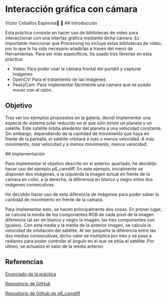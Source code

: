 # Interacción gráfica con cámara
Víctor Ceballos Espinosa

## Introducción

Esta práctica consiste en hacer uso de bibliotecas de vídeo para interaccionar con una interfaz gráfica mediante dicha cámara. Es importante mencionar que Processing no incluye estas bibliotecas de vídeo, por lo que lo ha sido necesario añadirlas a través del menú de Herramientas. Para ser más específicos, he usado tres librerías en esta práctica:

  - Video: Para poder usar la cámara frontal del portátil y capturar imágenes
  - OpenCV: Para el tratamiento de las imágenes
  - PeasyCam: Para implementar fácilmente una cámara que se pueda mover con el ratón.

## Objetivo

Tras ver los ejemplos propuestos en la galería, decidí implementar una especia de sistema solar reducido en el que sólo existe un planeta y un satélite. Este satélite órbita alrededor del planeta a una velocidad constante. Sin embargo, dependiendo de la cantidad de movimiento que haya en frente de la pantalla, el satélite orbitará a más o menos velocidad. A más movimiento, más velocidad y a menos movimiento, menos velocidad.

## Implementación

Para implementar el objetivo descrito en el anterior apartado, he decidido hacer uso del ejemplo p6_camdiff. En este ejemplo, inicialmente se disponen dos imágenes, a la izquierda la imagen actual en frente de la cámara en color, a la derecha, la diferencia en blanco y negro entre dos imágenes consecutivas.

He decidido hacer uso de esta diferencia de imágenes para poder saber la cantidad de movimiento en frente de la cámara.

Para implementar esto, se hacen principalmente dos cosas. En primer lugar, se calcula la media de los componentes RGB de cada pixel de la imagen diferencia (al ser en blanco y negro la imagen, las tres componentes son iguales).
Con esta media y la media de la anterior imagen, se calcula la velocidad de orbitación del satélite. Al ser pequeña la diferencia entre las dos medias consecutivas, dicho valor se multiplica por tres y se pasa a radianes para poder controlar el ángulo en el que se sitúa el satélite. Por último, se actualiza el valor de la media anterior.

## Referencias
[Enunciado de la práctica](https://cv-aep.ulpgc.es/cv/ulpgctp19/pluginfile.php/182523/mod_resource/content/13/CIU_Pr_cticas.pdf)

[Repositorio de GitHub](https://github.com/victcebesp/OrbitSpeedInteractor)

[Repositorio de Github de p6_camdiff](https://github.com/otsedom/CIU/tree/master/P6/p6_camdiff)
